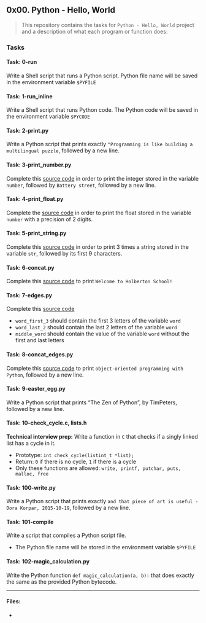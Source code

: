 ## 0x00. Python - Hello, World

> This repository contains the tasks for `Python - Hello, World` project and a description of what each program or function does:

### Tasks

#### Task: 0-run
Write a Shell script that runs a Python script. Python file name will be saved in the environment variable `$PYFILE`

#### Task: 1-run_inline
Write a Shell script that runs Python code. The Python code will be saved in the environment variable `$PYCODE`

#### Task: 2-print.py
Write a Python script that prints exactly `"Programming is like building a multilingual puzzle`, followed by a new line.

#### Task: 3-print_number.py
Complete this [source code](https://github.com/holbertonschool/0x00.py/blob/master/3-print_number.py) in order to print the integer stored in the variable `number`, followed by `Battery street`, followed by a new line.

#### Task: 4-print_float.py
Complete the [source code](https://github.com/holbertonschool/0x00.py/blob/master/4-print_float.py) in order to print the float stored in the variable `number` with a precision of 2 digits.

#### Task: 5-print_string.py
Complete this [source code](https://github.com/holbertonschool/0x00.py/blob/master/5-print_string.py) in order to print 3 times a string stored in the variable `str`, followed by its first 9 characters.

#### Task: 6-concat.py
Complete this [source code](https://github.com/holbertonschool/0x00.py/blob/master/6-concat.py) to print `Welcome to Holberton School!`

#### Task: 7-edges.py
Complete this [source code](https://github.com/holbertonschool/0x00.py/blob/master/7-edges.py)
* `word_first_3` should contain the first 3 letters of the variable `word`
* `word_last_2` should contain the last 2 letters of the variable `word`
* `middle_word` should contain the value of the variable `word` without the first and last letters

#### Task: 8-concat_edges.py
Complete this [source code](https://github.com/holbertonschool/0x00.py/blob/master/8-concat_edges.py) to print `object-oriented programming with Python`, followed by a new line.

#### Task: 9-easter_egg.py
Write a Python script that prints “The Zen of Python”, by TimPeters, followed by a new line.

#### Task: 10-check_cycle.c, lists.h
**Technical interview prep:** 
Write a function in `C` that checks if a singly linked list has a cycle in it.
* Prototype: `int check_cycle(listint_t *list);`
* Return: `0` if there is no cycle, `1` if there is a cycle
* Only these functions are allowed: `write, printf, putchar, puts, malloc, free`

#### Task: 100-write.py
Write a Python script that prints exactly `and that piece of art is useful - Dora Korpar, 2015-10-19`, followed by a new line.

#### Task: 101-compile
Write a script that compiles a Python script file.
* The Python file name will be stored in the environment variable `$PYFILE`

#### Task: 102-magic_calculation.py
Write the Python function `def magic_calculation(a, b):` that does exactly the same as the provided Python bytecode.


___

#### Files:

* []()



